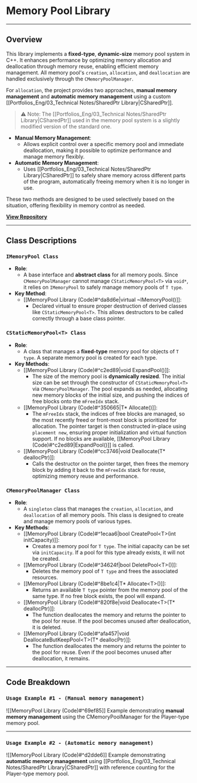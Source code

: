 # **Memory Pool Library**
---
## **Overview**
This library implements a **fixed-type**, **dynamic-size** memory pool system in C++. It enhances performance by optimizing memory allocation and deallocation through memory reuse, enabling efficient memory management. All memory pool's `creation`, `allocation`, and `deallocation` are handled exclusively through the `CMemoryPoolManager`.

For `allocation`, the project provides two approaches, **manual memory management** and **automatic memory management** using a custom [[Portfolios_Eng/03_Technical Notes/SharedPtr Library|CSharedPtr]].
> ⚠️ Note: The [[Portfolios_Eng/03_Technical Notes/SharedPtr Library|CSharedPtr]] used in the memory pool system is a slightly modified version of the standard one. 
- **Manual Memory Management**:
	- Allows explicit control over a specific memory pool and immediate deallocation, making it possible to optimize performance and manage memory flexibly.  
- **Automatic Memory Management**:
	- Uses [[Portfolios_Eng/03_Technical Notes/SharedPtr Library|CSharedPtr]] to safely share memory across different parts of the program, automatically freeing memory when it is no longer in use.

These two methods are designed to be used selectively based on the situation, offering flexibility in memory control as needed.

[**View Repository**](https://github.com/Woo95/MemoryPool)

---
## **Class Descriptions**
### `IMemoryPool Class`
- **Role**:
	- A base interface and **abstract class** for all memory pools. Since `CMemoryPoolManager` cannot manage `CStaticMemoryPool<T>` via `void*`, it relies on `IMemoryPool` to safely manage memory pools of `T type`.
- **Key Method**:
	- [[MemoryPool Library (Code)#^da8d6e|virtual ~IMemoryPool()]]:
		- Declared virtual to ensure proper destruction of derived classes like `CStaticMemoryPool<T>`. This allows destructors to be called correctly through a base class pointer.
### `CStaticMemoryPool<T> Class`
- **Role**:
	- A class that manages a **fixed-type** memory pool for objects of `T type`. A separate memory pool is created for each type.
- **Key Methods**:
	- [[MemoryPool Library (Code)#^c2ed89|void ExpandPool()]]:
		- The size of the memory pool is **dynamically resized**. The initial size can be set through the constructor of `CStaticMemoryPool<T>` via `CMemoryPoolManager`. The pool expands as needed, allocating new memory blocks of the initial size, and pushing the indices of free blocks onto the `mFreeIdx` stack.
	- [[MemoryPool Library (Code)#^350665|T* Allocate()]]:
		- The `mFreeIdx` stack, the indices of free blocks are managed, so the most recently freed or front-most block is prioritized for allocation. The pointer target is then constructed in-place using `placement new`, ensuring proper initialization and virtual function support. If no blocks are available, [[MemoryPool Library (Code)#^c2ed89|ExpandPool()]] is called.
	- [[MemoryPool Library (Code)#^cc3746|void Deallocate(T* deallocPtr)]]:
		- Calls the destructor on the pointer target, then frees the memory block by adding it back to the `mFreeIdx` stack for reuse, optimizing memory reuse and performance.
### `CMemoryPoolManager Class`
- **Role**:
	-  A `singleton` class that manages the `creation`, `allocation`, and `deallocation` of all memory pools. This class is designed to create and manage memory pools of various types.
- **Key Methods**:
	- [[MemoryPool Library (Code)#^1ecaa6|bool CreatePool\<T\>(int initCapacity)]]:
		- Creates a memory pool for `T type`. The initial capacity can be set via `initCapacity`. If a pool for this type already exists, it will not be created.
	- [[MemoryPool Library (Code)#^34624f|bool DeletePool\<T\>()]]:
		- Deletes the memory pool of `T type` and frees the associated resources.
	- [[MemoryPool Library (Code)#^8be1c4|T* Allocate\<T\>()]]:
		- Returns an available `T type` pointer from the memory pool of the same type. If no free block exists, the pool will expand.
	- [[MemoryPool Library (Code)#^820f8e|void Deallocate\<T\>(T* deallocPtr)]]:
		- The function deallocates the memory and returns the pointer to the pool for reuse. If the pool becomes unused after deallocation, it is deleted.
	- [[MemoryPool Library (Code)#^afa457|void DeallocateButKeepPool\<T\>(T* deallocPtr)]]:
		- The function deallocates the memory and returns the pointer to the pool for reuse. Even if the pool becomes unused after deallocation, it remains.

---
## **Code Breakdown**
### `Usage Example #1 - (Manual memory management)`

![[MemoryPool Library (Code)#^69ef85]]
Example demonstrating **manual memory management** using the CMemoryPoolManager for the Player-type memory pool.

---
### `Usage Example #2 - (Automatic memory management)` 

![[MemoryPool Library (Code)#^d2dde6]]
Example demonstrating **automatic memory management** using [[Portfolios_Eng/03_Technical Notes/SharedPtr Library|CSharedPtr]] with reference counting for the Player-type memory pool.
